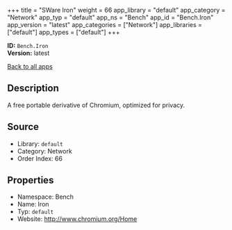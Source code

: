 ﻿+++
title = "SWare Iron"
weight = 66
app_library = "default"
app_category = "Network"
app_typ = "default"
app_ns = "Bench"
app_id = "Bench.Iron"
app_version = "latest"
app_categories = ["Network"]
app_libraries = ["default"]
app_types = ["default"]
+++

**ID:** `Bench.Iron`  
**Version:** latest  
<!--more-->

[Back to all apps](/apps/)

## Description
A free portable derivative of Chromium, optimized for privacy.

## Source

* Library: `default`
* Category: Network
* Order Index: 66

## Properties

* Namespace: Bench
* Name: Iron
* Typ: `default`
* Website: <http://www.chromium.org/Home>

